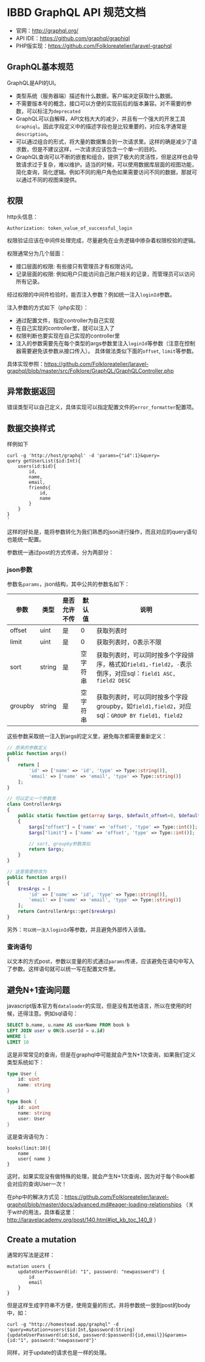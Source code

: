 # IBBD GraphQL API 规范文档

- 官网：http://graphql.org/
- API IDE：https://github.com/graphql/graphiql
- PHP版实现：https://github.com/Folkloreatelier/laravel-graphql

## GraphQL基本规范

GraphQL是API的UI。

- 类型系统（服务器端）描述有什么数据，客户端决定获取什么数据。
- 不需要版本号的概念，接口可以方便的实现前后的版本兼容。对不需要的参数，可以标注为`deprecated`
- GraphQL可以自解释，API文档大大的减少，并且有一个强大的开发工具`Graphiql`。因此字段定义中的描述字段也是比较重要的，对应名字通常是`description`。
- 可以通过组合的形式，将大量的数据集合到一次请求里。这样的确是减少了请求数，但是不建议这样，一次请求应该包含一个单一的目的。
- GraphQL查询可以不断的嵌套和组合，提供了极大的灵活性，但是这样也会导致请求过于复杂，难以维护。适当的时候，可以使用数据库层面的视图功能，简化查询，简化逻辑。例如不同的用户角色如果需要访问不同的数据，那就可以通过不同的视图来提供。

## 权限

http头信息：

```
Authorization: token_value_of_successful_login
```

权限验证应该在中间件处理完成，尽量避免在业务逻辑中掺杂着权限校验的逻辑。

权限通常分为几个层面：

- 接口层面的权限: 有些接只有管理员才有权限访问。
- 记录层面的权限: 例如用户只能访问自己账户相关的记录，而管理员可以访问所有记录。

经过权限的中间件检验时，能否注入参数？例如统一注入`loginId`参数。

注入参数的方式如下（php实现）：

- 通过配置文件，指定controller为自己实现
- 在自己实现的controller里，就可以注入了
- 权限判断也要实现在自己实现的controller里
- 注入的参数需要先在每个类型的args参数里注入`loginId`等参数（注意在控制器需要避免该参数从接口传入）。 具体做法类似下面的`offset`, `limit`等参数。

具体实现参照：https://github.com/Folkloreatelier/laravel-graphql/blob/master/src/Folklore/GraphQL/GraphQLController.php

## 异常数据返回

错误类型可以自己定义，具体实现可以指定配置文件的`error_formatter`配置项。

## 数据交换样式

样例如下

```
curl -g 'http://host/graphql' -d 'params={"id":1}&query=
query getUserList($id:Int){
    users(id:$id){
        id,
        name,
        email,
        friends{
            id,
            name
        }
    }
}
'
```

这样的好处是，能将参数转化为我们熟悉的json进行操作，而且对应的query语句也能统一配置。

参数统一通过post的方式传递，分为两部分：

### json参数

参数名`params`，json结构，其中公共的参数名如下：

参数    | 类型   | 是否允许不传 | 默认值   | 说明
---     | -----  | -------      | ------   | -------
offset  | uint   | 是           | 0        | 获取列表时
limit   | uint   | 是           | 0        | 获取列表时，0表示不限
sort    | string | 是           | 空字符串 | 获取列表时，可以同时按多个字段排序，格式如`field1,-field2`，`-`表示倒序，对应sql：`field1 ASC, field2 DESC`
groupby | string | 是           | 空字符串 | 获取列表时，可以同时按多个字段groupby，如`field1,field2`，对应sql：`GROUP BY field1, field2`

这些参数采取统一注入到args的定义里，避免每次都需要重新定义：

```php
// 原来的参数定义
public function args()
{
    return [
        'id' => ['name' => 'id', 'type' => Type::string()],
        'email' => ['name' => 'email', 'type' => Type::string()]
    ];
}

// 可以定义一个参数类
class ControllerArgs 
{
    public static function get(array $args, $default_offset=0, $default_limit=0, $use_sort=false, $use_groupby=false) 
    {
        $args["offset"] = ['name' => 'offset', 'type' => Type::int()];
        $args["limit"] = ['name' => 'offset', 'type' => Type::int()];

        // sort, groupby参数类似
        return $args;
    }
}

// 这里需要修改为
public function args()
{
    $resArgs = [
        'id' => ['name' => 'id', 'type' => Type::string()],
        'email' => ['name' => 'email', 'type' => Type::string()]
    ];
    return ControllerArgs::get($resArgs)
}
```

另外：`可以统一注入loginId`等参数，并且避免外部传入该值。

### 查询语句

以文本的方式post，参数以变量的形式通过`params`传递，应该避免在语句中写入了参数。这样语句就可以统一写在配置文件里。

## 避免N+1查询问题

javascript版本官方有`dataloader`的实现，但是没有其他语言，所以在使用的时候，还得注意。例如sql语句：

```sql
SELECT b.name, u.name AS userName FROM book b
LEFT JOIN user u ON(b.userId = u.id)
WHERE 1
LIMIT 10
```

这是非常常见的查询，但是在graphql中可能就会产生N+1次查询，如果我们定义类型系统如下：

```go
type User {
    id: uint
    name: string
}

type Book {
    id: uint
    name: string
    user: User
}
```

这是查询语句为：

```
books(limit:10){
    name
    user{ name }
}
```

这时，如果实现没有做特殊的处理，就会产生N+1次查询，因为对于每个Book都会对应的查询User一次！

在php中的解决方式见：https://github.com/Folkloreatelier/laravel-graphql/blob/master/docs/advanced.md#eager-loading-relationships （关于with的用法，具体看这里：http://laravelacademy.org/post/140.html#ipt_kb_toc_140_9 ）

## Create a mutation
通常的写法是这样：

```
mutation users {
    updateUserPassword(id: "1", password: "newpassword") {
        id
        email
    }
}
```

但是这样生成字符串不方便，使用变量的形式，并将参数统一放到post的body中，如：

```
curl -g "http://homestead.app/graphql" -d 'query=mutation+users($id:Int,$password:String){updateUserPassword(id:$id, password:$password){id,email}}&params={id:"1", password:"newpassword"}'
```

同样，对于update的请求也是一样的处理。



